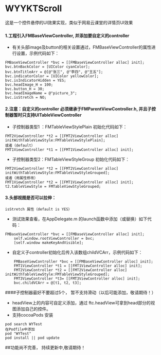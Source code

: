 # WYYKTScroll
这是一个控件悬停的UI效果实现，类似于网易云课堂的详情页UI效果
###
#### 1.工程引入FMBaseViewController, 并添加要自定义的controller

* 有关头部image及button的相关设置通过，FMBaseViewController的属性进行设置，示例代码如下：
````
FMBaseViewController *bvc = [[FMBaseViewController alloc] init];
bvc.btnBackColor = [UIColor cyanColor];
bvc.btnTitleArr = @[@"张三", @"李四", @"王五"];
bvc.indicatorColor = [UIColor yellowColor];
bvc.isIndicatorHidden = YES;
bvc.headImage_H = 100;
bvc.button_H = 30;
bvc.headImageName = @"picture_3";
bvc.isStretch = NO;
````

#### 2.注意：自定义的controller 必须继承于FMParentViewController.h, 并且子控制器暂时只支持UITableViewController
* 子控制器类型1 ：FMTableViewStylePlain 初始化代码如下：
````
FMT2ViewController *t2 = [[FMT2ViewController alloc] initWithTableViewStyle:FMTableViewStylePlain];
或者（default）
FMT1ViewController *t1 = [[FMT1ViewController alloc] init];
````
* 子控制器类型2：FMTableViewStyleGroup 初始化代码如下：
````
FMT2ViewController *t2 = [[FMT2ViewController alloc] initWithTableViewStyle:FMTableViewStyleGrouped];
或者（用属性修改）
FMT1ViewController *t2 = [[FMT1ViewController alloc] init];
t2.tableViewStyle = FMTableViewStyleGrouped;
````
#### 3.头部视图是否可以拉伸：

````
isStretch 属性（default is YES）
````
* 测试效果查看，在AppDelegate.m 的launch函数中添加（或替换）如下代码：
````
FMBaseViewController *bvc = [[FMBaseViewController alloc] init];
    self.window.rootViewController = bvc;
    [self.window makeKeyAndVisible];
````
* 自定义子controller初始化后传入该数组childVCArr，示例代码如下：
````
    FMBaseViewController *bvc = [[FMBaseViewController alloc] init];
    FMT1ViewController *t1 = [[FMT1ViewController alloc] init];
    FMT2ViewController *t2 = [[FMT2ViewController alloc] initWithTableViewStyle:FMTableViewStyleGrouped];
    FMT3ViewController *t3= [[FMT3ViewController alloc] init];
    bvc.childVCArr = @[t1, t2, t3];
````
####子控制器最好不要超过5个， 暂不支持滑动（以后可能添加，敬请期待！）
* headView上的内容可自定义添加，通过 ftc.headView可拿到head部分的视图添加自己的控件。
* 支持cocoaPods 安装 
````
pod search WYTest
在Podfile中添加
pod "WYTest"
pod install || pod update
````
##功能尚不完善， 持续更新中,敬请期待！
